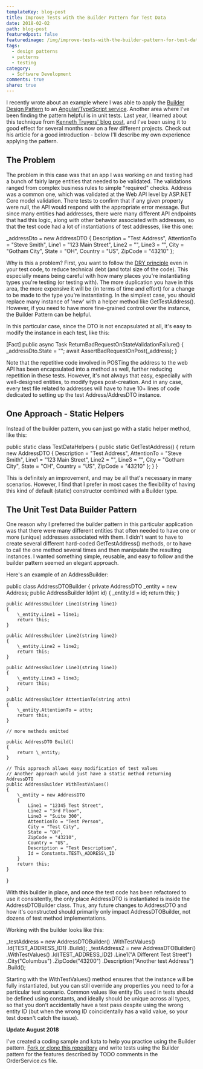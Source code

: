 ```yaml
---
templateKey: blog-post
title: Improve Tests with the Builder Pattern for Test Data
date: 2018-02-02
path: blog-post
featuredpost: false
featuredimage: /img/improve-tests-with-the-builder-pattern-for-test-data.png
tags:
  - design patterns
  - patterns
  - testing
category:
  - Software Development
comments: true
share: true
---
```


I recently wrote about an example where I was able to apply the [Builder Design Pattern](http://deviq.com/builder-design-pattern/) to an [Angular/TypeScript service](https://ardalis.com/applying-the-builder-pattern-to-improve-an-angular-service). Another area where I've been finding the pattern helpful is in unit tests. Last year, I learned about this technique from [Kenneth Truyers' blog post](https://www.kenneth-truyers.net/2013/07/15/flexible-and-expressive-unit-tests-with-the-builder-pattern/), and I've been using it to good effect for several months now on a few different projects. Check out his article for a good introduction - below I'll describe my own experience applying the pattern.

## The Problem

The problem in this case was that an app I was working on and testing had a bunch of fairly large entities that needed to be validated. The validations ranged from complex business rules to simple "required" checks. Address was a common one, which was validated at the Web API level by ASP.NET Core model validation. There tests to confirm that if any given property were null, the API would respond with the appropriate error message. But since many entities had addresses, there were many different API endpoints that had this logic, along with other behavior associated with addresses, so that the test code had a lot of instantiations of test addresses, like this one:

\_addressDto = new AddressDTO
{
    Description = "Test Address",
    AttentionTo = "Steve Smith",
    Line1 = "123 Main Street",
    Line2 = "",
    Line3 = "",
    City = "Gotham City",
    State = "OH",
    Country = "US",
    ZipCode = "43210"
};

Why is this a problem? First, you want to follow the [DRY principle](http://deviq.com/don-t-repeat-yourself/) even in your test code, to reduce technical debt (and total size of the code). This especially means being careful with how many places you're instantiating types you're testing (or testing with). The more duplication you have in this area, the more expensive it will be (in terms of time and effort) for a change to be made to the type you're instantiating. In the simplest case, you should replace many instance of 'new' with a helper method like GetTestAddress(). However, if you need to have more fine-grained control over the instance, the Builder Pattern can be helpful.

In this particular case, since the DTO is not encapsulated at all, it's easy to modify the instance in each test, like this:

\[Fact\]
public async Task ReturnBadRequestOnStateValidationFailure()
{
  \_addressDto.State = "";
  await AssertBadRequestOnPost(\_address);
}

Note that the repetitive code involved in POSTing the address to the web API has been encapsulated into a method as well, further reducing repetition in these tests. However, it's not always that easy, especially with well-designed entities, to modify types post-creation. And in any case, every test file related to addresses will have to have 10+ lines of code dedicated to setting up the test Address/AddresDTO instance.

## One Approach - Static Helpers

Instead of the builder pattern, you can just go with a static helper method, like this:

public static class TestDataHelpers
{
  public static GetTestAddress()
  {
    return new AddressDTO
    {
      Description = "Test Address",
      AttentionTo = "Steve Smith",
      Line1 = "123 Main Street",
      Line2 = "",
      Line3 = "",
      City = "Gotham City",
      State = "OH",
      Country = "US",
      ZipCode = "43210"
    };
  }
}

This is definitely an improvement, and may be all that's necessary in many scenarios. However, I find that I prefer in most cases the flexibility of having this kind of default (static) constructor combined with a Builder type.

## The Unit Test Data Builder Pattern

One reason why I preferred the builder pattern in this particular application was that there were many different entities that often needed to have one or more (unique) addresses associated with them. I didn't want to have to create several different hard-coded GetTestAddress() methods, or to have to call the one method several times and then manipulate the resulting instances. I wanted something simple, reusable, and easy to follow and the builder pattern seemed an elegant approach.

Here's an example of an AddressBuilder:

public class AddressDTOBuilder
{
    private AddressDTO \_entity = new Address;
    public AddressBuilder Id(int id)
    {
        \_entity.Id = id;
        return this;
    }

    public AddressBuilder Line1(string line1)
    {
        \_entity.Line1 = line1;
        return this;
    }

    public AddressBuilder Line2(string line2)
    {
        \_entity.Line2 = line2;
        return this;
    }

    public AddressBuilder Line3(string line3)
    {
        \_entity.Line3 = line3;
        return this;
    }

    public AddressBuilder AttentionTo(string attn)
    {
        \_entity.AttentionTo = attn;
        return this;
    }

    // more methods omitted

    public AddressDTO Build()
    {
        return \_entity;
    }

    // This approach allows easy modification of test values
    // Another approach would just have a static method returning AddressDTO
    public AddressBuilder WithTestValues()
    {
        \_entity = new AddressDTO
        {
            Line1 = "12345 Test Street",
            Line2 = "3rd Floor",
            Line3 = "Suite 300",
            AttentionTo = "Test Person",
            City = "Test City",
            State = "OH",
            ZipCode = "43210",
            Country = "US",
            Description = "Test Description",
            Id = Constants.TEST\_ADDRESS\_ID
        }
        return this;
    }
}

With this builder in place, and once the test code has been refactored to use it consistently, the only place AddressDTO is instantiated is inside the AddressDTOBuilder class. Thus, any future changes to AddressDTO and how it's constructed should primarily only impact AddressDTOBuilder, not dozens of test method implementations.

Working with the builder looks like this:

\_testAddress = new AddressDTOBuilder()
    .WithTestValues()
    .Id(TEST\_ADDRESS\_ID1)
    .Build();
\_testAddress2 = new AddressDTOBuilder()
    .WithTestValues()
    .Id(TEST\_ADDRESS\_ID2)
    .Line1("A Different Test Street")
    .City("Columbus")
    .ZipCode("43200")
    .Description("Another test Address")
    .Build();

Starting with the WithTestValues() method ensures that the instance will be fully instantiated, but you can still override any properties you need to for a particular test scenario. Common values like entity IDs used in tests should be defined using constants, and ideally should be unique across all types, so that you don't accidentally have a test pass despite using the wrong entity ID (but when the wrong ID coincidentally has a valid value, so your test doesn't catch the issue).

**Update August 2018**

I've created a coding sample and kata to help you practice using the Builder pattern. [Fork or clone this repository](https://github.com/ardalis/BuilderTestSample) and write tests using the Builder pattern for the features described by TODO comments in the OrderService.cs file.
